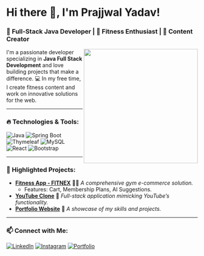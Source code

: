 # Hi there 👋, I'm Prajjwal Yadav!
### 🚀 Full-Stack Java Developer | 🌟 Fitness Enthusiast | 🎥 Content Creator

<img align="right" src="https://github.com/prajjwal77/prajjwal77/assets/banner.gif" width="300px"/>

I'm a passionate developer specializing in **Java Full Stack Development** and love building projects that make a difference. 💻 In my free time, I create fitness content and work on innovative solutions for the web.

---

### 🔥 Technologies & Tools:
![Java](https://img.shields.io/badge/Java-ED8B00?style=for-the-badge&logo=java&logoColor=white)
![Spring Boot](https://img.shields.io/badge/SpringBoot-6DB33F?style=for-the-badge&logo=spring&logoColor=white)
![Thymeleaf](https://img.shields.io/badge/Thymeleaf-005F0F?style=for-the-badge&logo=spring&logoColor=white)
![MySQL](https://img.shields.io/badge/MySQL-4479A1?style=for-the-badge&logo=mysql&logoColor=white)
![React](https://img.shields.io/badge/React-20232A?style=for-the-badge&logo=react&logoColor=61DAFB)
![Bootstrap](https://img.shields.io/badge/Bootstrap-7952B3?style=for-the-badge&logo=bootstrap&logoColor=white)

---

### 🌟 Highlighted Projects:
- [**Fitness App - FITNEX**](https://github.com/prajjwal77/FITNEX) 🏋️‍♂️
  *A comprehensive gym e-commerce solution.* 
  - Features: Cart, Membership Plans, AI Suggestions.
- [**YouTube Clone**](https://github.com/prajjwal77/youtube-clone) 🎥
  *Full-stack application mimicking YouTube’s functionality.*
- [**Portfolio Website**](https://github.com/prajjwal77/portfolio) 💼
  *A showcase of my skills and projects.*

---

### 📫 Connect with Me:
[![LinkedIn](https://img.shields.io/badge/LinkedIn-0A66C2?style=for-the-badge&logo=linkedin&logoColor=white)](www.linkedin.com/in/prajjwal-yadav-881a89262)
[![Instagram](https://img.shields.io/badge/Instagram-E4405F?style=for-the-badge&logo=instagram&logoColor=white)](https://www.instagram.com/iamprajjwal/profilecard/?igsh=dHJuZHoya2Y3dWN6)
[![Portfolio](https://img.shields.io/badge/Portfolio-24292F?style=for-the-badge&logo=github&logoColor=white)](https://github.com/prajjwal77/portfolio)
